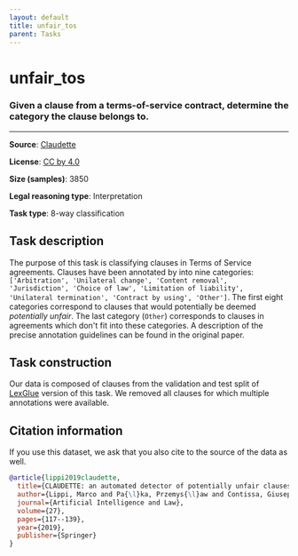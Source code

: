 ```yaml
---
layout: default
title: unfair_tos
parent: Tasks
---
```

# unfair_tos

### Given a clause from a terms-of-service contract, determine the category the clause belongs to.
---



**Source**: [Claudette](https://arxiv.org/abs/1805.01217)

**License**: [CC by 4.0](https://creativecommons.org/licenses/by/4.0/)

**Size (samples)**: 3850

**Legal reasoning type**: Interpretation

**Task type**: 8-way classification

## Task description

The purpose of this task is classifying clauses in Terms of Service agreements. Clauses have been annotated by into nine categories: `['Arbitration', 'Unilateral change', 'Content removal', 'Jurisdiction', 'Choice of law', 'Limitation of liability', 'Unilateral termination', 'Contract by using', 'Other']`. The first eight categories correspond to clauses that would potentially be deemed *potentially unfair*. The last category (`Other`) corresponds to clauses in agreements which don't fit into these categories. A description of the precise annotation guidelines can be found in the original paper.

## Task construction

Our data is composed of clauses from the validation and test split of [LexGlue](https://arxiv.org/abs/2110.00976) version of this task. We removed all clauses for which multiple annotations were available.

## Citation information
If you use this dataset, we ask that you also cite to the source of the data as well.

```bib
@article{lippi2019claudette,
  title={CLAUDETTE: an automated detector of potentially unfair clauses in online terms of service},
  author={Lippi, Marco and Pa{\l}ka, Przemys{\l}aw and Contissa, Giuseppe and Lagioia, Francesca and Micklitz, Hans-Wolfgang and Sartor, Giovanni and Torroni, Paolo},
  journal={Artificial Intelligence and Law},
  volume={27},
  pages={117--139},
  year={2019},
  publisher={Springer}
}
```

